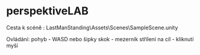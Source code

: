 # perspektiveLAB

Cesta k scéně : LastManStanding\Assets\Scenes\SampleScene.unity

Ovládání:   pohyb - WASD nebo šipky
            skok - mezerník
            střílení na cíl - kliknutí myší